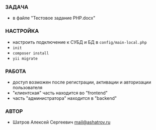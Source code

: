 ### ЗАДАЧА
* в файле "Тестовое задание PHP.docx"

### НАСТРОЙКА
* настроить подключение к СУБД и БД в `config/main-local.php`
* `init`
* `composer install`
* `yii migrate`

### РАБОТА
* доступ возможен после регистрации, активации и авторизации пользователя
* "клиентская" часть находится во "frontend"
* часть "администратора" находится в "backend"

### АВТОР
* Шатров Алексей Сергеевич <mail@ashatrov.ru>